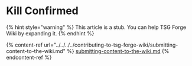 # Kill Confirmed

{% hint style="warning" %}
This article is a stub. You can help TSG Forge Wiki by expanding it.
{% endhint %}

{% content-ref url="../../../../contributing-to-tsg-forge-wiki/submitting-content-to-the-wiki.md" %}
[submitting-content-to-the-wiki.md](../../../../contributing-to-tsg-forge-wiki/submitting-content-to-the-wiki.md)
{% endcontent-ref %}

